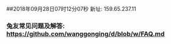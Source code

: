 ##2018年09月28日07时12分07秒 新址: 159.65.237.11
### 兔友常见问题及解答: https://github.com/wanggonging/d/blob/w/FAQ.md
